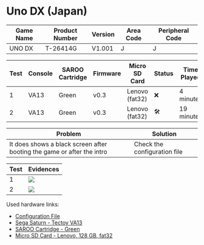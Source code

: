 # Uno DX (Japan)

| Game Name | Product Number | Version | Area Code | Peripheral Code |
| --------- | -------------- | ------- | --------- | --------------- |
| UNO DX    | T-26414G       | V1.001  | J         | J               |

| Test | Console | SAROO Cartridge | Firmware | Micro SD Card  | Status              | Time Played |
| ---- | ------- | --------------- | -------- | -------------- | ------------------- | ----------- |
| 1    | VA13    | Green           | v0.3     | Lenovo (fat32) | :x:                 | 4 minutes   |
| 2    | VA13    | Green           | v0.3     | Lenovo (fat32) | :hammer_and_wrench: | 19 minutes  |

| Problem                                                                | Solution                     |
| ---------------------------------------------------------------------- | ---------------------------- |
| It does shows a black screen after booting the game or after the intro | Check the configuration file |

| Test | Evidences                                                                                        |
| ---- | ------------------------------------------------------------------------------------------------ |
| 1    | [![](https://img.youtube.com/vi/_uKQLUkMBAY/0.jpg)](https://www.youtube.com/watch?v=_uKQLUkMBAY) |
| 2    | [![](https://img.youtube.com/vi/uJZ8sotm9Wg/0.jpg)](https://www.youtube.com/watch?v=uJZ8sotm9Wg) |

Used hardware links:

- [Configuration File](https://github.com/williamdsw/saroo-configuration-list/blob/master/Regions/Retails/Japan/T-26414G/README.md)
- [Sega Saturn - Tectoy VA13](../../../../Info/Consoles/VA13/README.md)
- [SAROO Cartridge - Green](../../../../Info/Cartridges/RetroGameParadiseStore/1.32F/README.md)
- [Micro SD Card - Lenovo, 128 GB, fat32](../../../../Info/SdCards/Lenovo/128GB/fat32/README.md)
